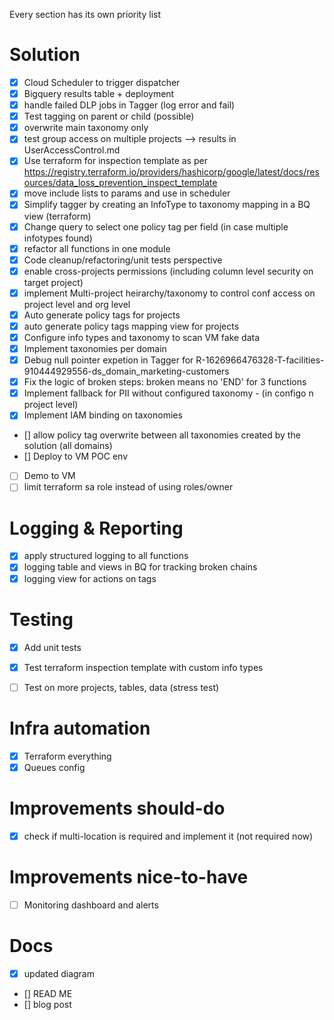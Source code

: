 Every section has its own priority list


# Solution
- [x] Cloud Scheduler to trigger dispatcher
- [x] Bigquery results table + deployment
- [x] handle failed DLP jobs in Tagger (log error and fail)
- [x] Test tagging on parent or child (possible)
- [x] overwrite main taxonomy only
- [x] test group access on multiple projects --> results in UserAccessControl.md
- [x] Use terraform for inspection template as per https://registry.terraform.io/providers/hashicorp/google/latest/docs/resources/data_loss_prevention_inspect_template
- [x] move include lists to params and use in scheduler 
- [x] Simplify tagger by creating an InfoType to taxonomy mapping in a BQ view (terraform)
- [x] Change query to select one policy tag per field (in case multiple infotypes found)
- [x] refactor all functions in one module
- [x] Code cleanup/refactoring/unit tests perspective
- [x] enable cross-projects permissions (including column level security on target project)
- [x] implement Multi-project heirarchy/taxonomy to control conf access on project level and org level
- [x] Auto generate policy tags for projects
- [x] auto generate policy tags mapping view for projects
- [x] Configure info types and taxonomy to scan VM fake data
- [x] Implement taxonomies per domain
- [x] Debug null pointer expetion in Tagger for R-1626966476328-T-facilities-910444929556-ds_domain_marketing-customers
- [x] Fix the logic of broken steps: broken means no 'END' for 3 functions
- [x] Implement fallback for PII without configured taxonomy - (in configo n project level)
- [x] Implement IAM binding on taxonomies
- [] allow policy tag overwrite between all taxonomies created by the solution (all domains)
- [] Deploy to VM POC env
- [ ] Demo to VM
- [ ] limit terraform sa role instead of using roles/owner

# Logging & Reporting
- [x] apply structured logging to all functions
- [x] logging table and views in BQ for tracking broken chains
- [x] logging view for actions on tags

# Testing
- [x] Add unit tests
- [x] Test terraform inspection template with custom info types
- [ ] Test on more projects, tables, data (stress test)


# Infra automation
- [x] Terraform everything
- [x] Queues config

# Improvements should-do
- [x] check if multi-location is required and implement it (not required now)
 
# Improvements nice-to-have
- [ ] Monitoring dashboard and alerts

# Docs
- [x] updated diagram
- [] READ ME
- [] blog post


